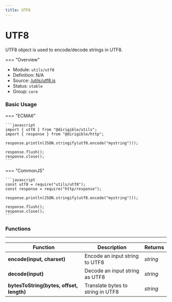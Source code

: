 ```yaml
---
title: UTF8
---
```


UTF8
===

UTF8 object is used to encode/decode strings in UTF8.

=== "Overview"
- Module: `utils/utf8`
- Definition: N/A
- Source: [/utils/utf8.js](https://github.com/eclipse/dirigible/blob/master/components/api-utils/src/main/resources/META-INF/dirigible/utils/utf8.js)
- Status: `stable`
- Group: `core`

### Basic Usage

=== "ECMA6"

    ```javascript
    import { utf8 } from "@dirigible/utils";
    import { response } from "@dirigible/http";

    response.println(JSON.stringify(utf8.encode("mystring")));

    response.flush();
    response.close();
    ```

=== "CommonJS"

    ```javascript
    const utf8 = require("utils/utf8");
    const response = require("http/response");

    response.println(JSON.stringify(utf8.encode("mystring")));

    response.flush();
    response.close();
    ```

### Functions

---

Function     | Description | Returns
------------ | ----------- | --------
**encode(input, charset)**   | Encode an input string to UTF8 | *string*
**decode(input)**   | Decode an input string as UTF8 | *string*
**bytesToString(bytes, offset, length)**   | Translate bytes to string in UTF8 | *string*
